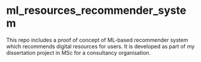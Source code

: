 # ml_resources_recommender_system
This repo includes a proof of concept of ML-based recommender system which recommends digital resources for users. It is developed as part of my dissertation project in MSc for a consultancy organisation. 
